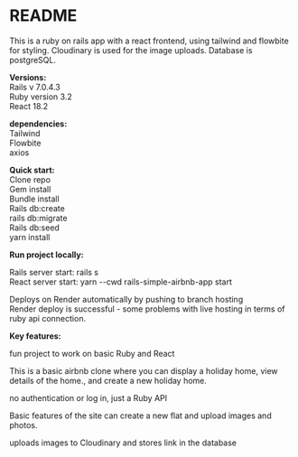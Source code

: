 
# README
This is a ruby on rails app with a react frontend, using tailwind and flowbite for styling. 
Cloudinary is used for the image uploads. Database is postgreSQL.

**Versions:**<br />
Rails v 7.0.4.3<br />
Ruby version 3.2<br />
React 18.2<br />


**dependencies:**<br />
Tailwind<br />
Flowbite<br />
axios<br />


**Quick start:**<br />
Clone repo<br />
Gem install<br /> 
Bundle install<br />
Rails db:create<br />
rails db:migrate<br />
Rails db:seed<br />
yarn install<br />



**Run project locally:**<br />

Rails server start: rails s<br />
React server start: yarn --cwd rails-simple-airbnb-app start<br />


Deploys on Render automatically by pushing to branch hosting <br />
Render deploy is successful - some problems with live hosting in terms of ruby api connection.


**Key features:**<br />

fun project to work on basic Ruby and React<br />

This is a basic airbnb clone where you can display a holiday home, view details of the home., and create a new holiday home.<br />

no authentication or log in, just a Ruby API<br />

Basic features of the site can create a new flat and upload images and photos. <br />

uploads images to Cloudinary and stores link in the database<br />
